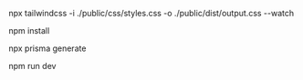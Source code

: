npx tailwindcss -i ./public/css/styles.css -o ./public/dist/output.css --watch

npm install

npx prisma generate

npm run dev